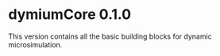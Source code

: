# dymiumCore 0.1.0

This version contains all the basic building blocks for dynamic microsimulation.
